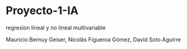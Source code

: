 # Proyecto-1-IA
regresion lineal y no lineal multivariable

Mauricio Bernuy Geiser, Nicolás Figueroa Gómez, David Soto Aguirre
